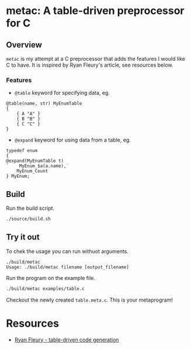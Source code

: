 # metac: A table-driven preprocessor for C

## Overview
`metac` is my attempt at a C preprocessor that adds the features I would like C to have. It is
inspired by Ryan Fleury's article, see resources below.

### Features
- `@table` keyword for specifying data, eg.
```
@table(name, str) MyEnumTable
{
    { A "A" }
    { B "B" }
    { C "C" }
}
```
- `@expand` keyword for using data from a table, eg.
```
typedef enum
{
@expand(MyEnumTable t)
`    MyEnum_$a(a.name),`
    MyEnum_Count
} MyEnum;
```

## Build
Run the build script.
```sh
./source/build.sh
```

## Try it out
To chek the usage you can run withuot arguments.
```
./build/metac
Usage: ./build/metac filename [output_filename]
```
Run the program on the example file.
```sh
./build/metac examples/table.c
```
Checkout the newly created `table.meta.c`.  This is your metaprogram!

# Resources
- [Ryan Fleury - table-driven code generation](https://www.rfleury.com/p/table-driven-code-generation)

